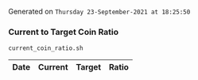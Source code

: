 Generated on `Thursday 23-September-2021 at 18:25:50`

### Current to Target Coin Ratio
`current_coin_ratio.sh`

Date|Current|Target|Ratio
---|---|---|---
